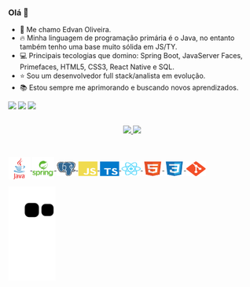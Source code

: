 ### Olá 👋


- 🧑 Me chamo Edvan Oliveira.
- 🔥 Minha linguagem de programação primária é o Java, no entanto também tenho uma base muito sólida em JS/TY.
- 💻 Principais tecologias que domino: Spring Boot, JavaServer Faces, Primefaces, HTML5, CSS3, React Native e SQL.
- ⭐ Sou um desenvolvedor full stack/analista em evolução.
- 📚 Estou sempre me aprimorando e buscando novos aprendizados.

<div> 
    <a href="https://www.linkedin.com/in/edvan-oliveira-0822b2227/" target="_blank"><img src="https://img.shields.io/badge/-LinkedIn-%230077B5?style=for-the-badge&logo=linkedin&logoColor=white" target="_blank"></a>
  <a href = "mailto:edvan.oliveiract@gmail.com"><img src="https://img.shields.io/badge/-Gmail-%23333?style=for-the-badge&logo=gmail&logoColor=white" target="_blank"></a>
  <a href = "https://t.me/Edvan_Oliveira"><img src="https://img.shields.io/badge/Telegram-2CA5E0?style=for-the-badge&logo=telegram&logoColor=white" target="_blank"></a>
</div>

##

<div align="center">
  <a href="https://github.com/Edvan-Oliveira">
  <img height="180em" src="https://github-readme-stats.vercel.app/api?username=Edvan-Oliveira&show_icons=true&theme=dracula&include_all_commits=true&count_private=true"/>
  <img height="180em" src="https://github-readme-stats.vercel.app/api/top-langs/?username=Edvan-Oliveira&layout=compact&langs_count=7&theme=dracula"/>
</div>
  
##
  
<div style="display: inline_block"><br>
  <img id="a" align="center" alt="Edvan-JA" height="45" width="45" src="https://raw.githubusercontent.com/devicons/devicon/master/icons/java/java-original-wordmark.svg">
  <img align="center" alt="Edvan-SP" height="45" width="45" src="https://github.com/devicons/devicon/blob/master/icons/spring/spring-original-wordmark.svg">
  <img align="center" alt="Edvan-PSQL" height="30" width="40" src="https://github.com/devicons/devicon/blob/master/icons/postgresql/postgresql-original.svg">
  <img align="center" alt="Edvan-Js" height="30" width="40" src="https://raw.githubusercontent.com/devicons/devicon/master/icons/javascript/javascript-plain.svg">
  <img align="center" alt="Edvan-Ts" height="30" width="40" src="https://raw.githubusercontent.com/devicons/devicon/master/icons/typescript/typescript-plain.svg">
  <img align="center" alt="Edvan-React" height="30" width="40" src="https://raw.githubusercontent.com/devicons/devicon/master/icons/react/react-original.svg">
  <img align="center" alt="Edvan-HTML" height="30" width="40" src="https://raw.githubusercontent.com/devicons/devicon/master/icons/html5/html5-original.svg">
  <img align="center" alt="Edvan-CSS" height="30" width="40" src="https://raw.githubusercontent.com/devicons/devicon/master/icons/css3/css3-original.svg">
  <img align="center" alt="Edvan-GIT" height="30" width="40" src="https://github.com/devicons/devicon/blob/master/icons/git/git-original.svg">
</div>
 
![Snake animation](https://github.com/Edvan-Oliveira/Edvan-Oliveira/blob/output/github-contribution-grid-snake.svg)
    
